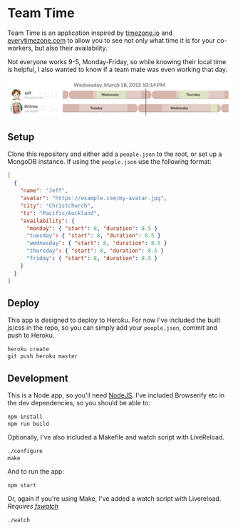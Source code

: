 # Team Time

Team Time is an application inspired by [timezone.io](http://timezone.io) and [everytimezone.com](http://everytimezone.com) to allow you to see not only what time it is for your co-workers, but also their availability.

Not everyone works 9-5, Monday-Friday, so while knowing their local time is helpful, I also wanted to know if a team mate was even working that day.

![Team Time screenshot](screenshot.png)

## Setup

Clone this repository and either add a `people.json` to the root, or set up a MongoDB instance. If using the `people.json` use the following format:

``` json
[
  {
    "name": "Jeff",
    "avatar": "https://example.com/my-avatar.jpg",
    "city": "Christchurch",
    "tz": "Pacific/Auckland",
    "availability": {
      "monday": { "start": 8, "duration": 8.5 }
      "tuesday": { "start": 8, "duration": 8.5 }
      "wednesday": { "start": 8, "duration": 8.5 }
      "thursday": { "start": 8, "duration": 8.5 }
      "friday": { "start": 8, "duration": 8.5 }
    }
  }
]
```

## Deploy

This app is designed to deploy to Heroku. For now I've included the built js/css in the repo, so you can simply add your `people.json`, commit and push to Heroku.

```
heroku create
git push heroku master
```

## Development

This is a Node app, so you'll need [NodeJS](https://nodejs.org). I've included Browserify etc in the dev dependencies, so you should be able to:

```
npm install
npm run build
```

Optionally, I've also included a Makefile and watch script with LiveReload.

```
./configure
make
```

And to run the app:

```
npm start
```

Or, again if you're using Make, I've added a watch script with Livereload. *Requires [fswatch](https://github.com/emcrisostomo/fswatch)*

```
./watch
```
